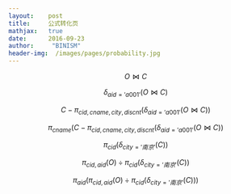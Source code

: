 ```yaml
---
layout:    post
title:     公式转化页
mathjax:   true
date:      2016-09-23
author:     "BINISM"
header-img:  /images/pages/probability.jpg
---
```


$$ O \Join C $$

$$ \delta_{aid = 'a001'}(O \Join C) $$

$$ C - \pi_{cid, cname, city, discnt}(\delta_{aid = 'a001'}(O \Join C)) $$

$$ \pi_{cname}(C - \pi_{cid, cname, city, discnt}(\delta_{aid = 'a001'}(O \Join C)) $$

$$ \pi_{cid}(\delta_{city = '南京'}(C)) $$

$$ \pi_{cid,aid}(O) \div \pi_{cid}(\delta_{city = '南京'}(C)) $$

$$ \pi_{aid}(\pi_{cid,aid}(O) \div \pi_{cid}(\delta_{city = '南京'}(C))) $$
